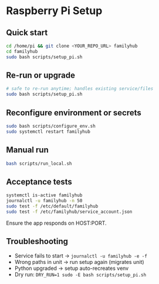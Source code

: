 # Raspberry Pi Setup

## Quick start
```bash
cd /home/pi && git clone <YOUR_REPO_URL> familyhub
cd familyhub
sudo bash scripts/setup_pi.sh
```

## Re-run or upgrade
```bash
# safe to re-run anytime; handles existing service/files
sudo bash scripts/setup_pi.sh
```

## Reconfigure environment or secrets
```bash
sudo bash scripts/configure_env.sh
sudo systemctl restart familyhub
```

## Manual run
```bash
bash scripts/run_local.sh
```

## Acceptance tests
```bash
systemctl is-active familyhub
journalctl -u familyhub -n 50
sudo test -f /etc/default/familyhub
sudo test -f /etc/familyhub/service_account.json
```
Ensure the app responds on HOST:PORT.

## Troubleshooting
- Service fails to start → `journalctl -u familyhub -e -f`
- Wrong paths in unit → run setup again (migrates unit)
- Python upgraded → setup auto-recreates venv
- Dry run: `DRY_RUN=1 sudo -E bash scripts/setup_pi.sh`
